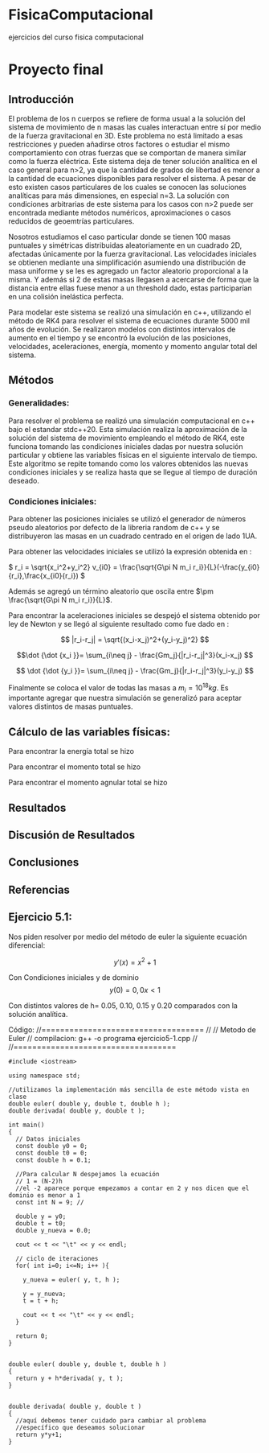 # FisicaComputacional
ejercicios del curso fisica computacional

# Proyecto final
## Introducción

El problema de los n cuerpos se refiere de forma usual a la solución del sistema de movimiento de n masas las cuales interactuan entre sí por medio de la fuerza gravitacional en 3D. Este problema no está limitado a esas restricciones y pueden añadirse otros factores o estudiar el mismo comportamiento con otras fuerzas que se comportan de manera similar como la fuerza eléctrica. 
Este sistema deja de tener solución analítica en el caso general para n>2, ya que la cantidad de grados de libertad es menor a la cantidad de ecuaciones disponibles para resolver el sistema. A pesar de esto existen casos particulares de los cuales se conocen las soluciones analíticas para más dimensiones, en especial n=3. La solucíón con condiciones arbitrarias de este sistema para los casos con n>2 puede ser encontrada mediante métodos numéricos, aproximaciones o casos reducidos de geoemtrías particulares.

Nosotros estudiamos el caso particular donde se tienen 100 masas puntuales y simétricas distribuidas aleatoriamente en un cuadrado 2D, afectadas únicamente por la fuerza gravitacional. Las velocidades iniciales se obtienen mediante una simplificación asumiendo una distribución de masa uniforme y se les es agregado un factor aleatorio proporcional a la misma. Y además si 2 de estas masas llegasen a acercarse de forma que la distancia entre ellas fuese menor a un threshold dado, estas participarían en una colisión inelástica perfecta.

Para modelar este sistema se realizó una simulación en c++, utilizando el método de RK4 para resolver el sistema de ecuaciones durante 5000 mil años de evolución. Se realizaron modelos con distintos intervalos de aumento en el tiempo y se encontró la evolución de las posiciones, velocidades, aceleraciones, energía, momento y momento angular total del sistema. 




## Métodos 
### Generalidades:
Para resolver el problema se realizó una simulación computacional en c++ bajo el estandar stdc++20. Esta simulación realiza la aproximación de la solución del sistema de movimiento empleando el método de RK4, este funciona tomando las condiciones iniciales dadas por nuestra solución particular y obtiene las variables físicas en el siguiente intervalo de tiempo. Este algoritmo se repite tomando como los valores obtenidos las nuevas condiciones iniciales y se realiza hasta que se llegue al tiempo de duración deseado.
### Condiciones iniciales:
Para obtener las posiciones iniciales se utilizó el generador de números pseudo aleatorios por defecto de la libreria random de c++ y se distribuyeron las masas en un cuadrado centrado en el origen de lado 1UA.

Para obtener las velocidades iniciales se utilizó la expresión obtenida en :


$ r_i = \sqrt{x_i^2+y_i^2} 
v_{i0} = \frac{\sqrt{G\pi N m_i r_i}}{L}(-\frac{y_{i0}{r_i},\frac{x_{i0}{r_i}) $


Además se agregó un término aleatorio que oscila entre $\pm \frac{\sqrt{G\pi N m_i r_i}}{L}$.

Para encontrar la aceleraciones iniciales se despejó el sistema obtenido por ley de Newton y se llegó al siguiente resultado como fue dado en  :


$$ |r_i-r_j| = \sqrt{(x_i-x_j)^2+(y_i-y_j)^2} $$

 $$\dot {\dot {x_i }}= \sum_{i\neq j} - \frac{Gm_j}{|r_i-r_j|^3}(x_i-x_j) $$

$$ \dot {\dot {y_i }}= \sum_{i\neq j} - \frac{Gm_j}{|r_i-r_j|^3}(y_i-y_j) $$


Finalmente se coloca el valor de todas las masas a $m_i = 10^18 kg$.
Es importante agregar que nuestra simulación se generalizó para aceptar valores distintos de masas puntuales.

## Cálculo de las variables físicas:



Para encontrar la energía total se hizo

Para encontrar el momento total se hizo

Para encontrar el momento agnular total se hizo





## Resultados
## Discusión de Resultados 
## Conclusiones 
## Referencias


## Ejercicio 5.1: 

Nos piden resolver por medio del método de euler la siguiente ecuación diferencial:

$$ y'(x) = x^2+1 $$

Con Condiciones iniciales y de dominio
$$y(0) = 0, 0x<1 $$

Con distintos valores de h= 0.05, 0.10, 0.15 y 0.20 comparados con la solución analítica.

Código: 
    //===================================
    //
    // Metodo de Euler
    // compilacion: g++ -o programa ejercicio5-1.cpp
    //
    //===================================
    
    #include <iostream>
    
    using namespace std;
    
    //utilizamos la implementación más sencilla de este método vista en clase
    double euler( double y, double t, double h );
    double derivada( double y, double t );
    
    int main()
    {
      // Datos iniciales
      const double y0 = 0;
      const double t0 = 0;
      const double h = 0.1;
    
      //Para calcular N despejamos la ecuación
      // 1 = (N-2)h
      //el -2 aparece porque empezamos a contar en 2 y nos dicen que el dominio es menor a 1
      const int N = 9; // 
      
      double y = y0;
      double t = t0;
      double y_nueva = 0.0;
    
      cout << t << "\t" << y << endl;
      
      // ciclo de iteraciones
      for( int i=0; i<=N; i++ ){
    
        y_nueva = euler( y, t, h );
    
        y = y_nueva;
        t = t + h;
    
        cout << t << "\t" << y << endl;
      }
      
      return 0;
    }
    
    
    double euler( double y, double t, double h )
    {
      return y + h*derivada( y, t );
    }
    
    
    double derivada( double y, double t )
    {
      //aquí debemos tener cuidado para cambiar al problema
      //específico que deseamos solucionar
      return y*y+1;
    }
